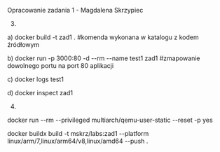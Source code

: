 Opracowanie zadania 1 - Magdalena Skrzypiec

3.

a) docker build -t zad1 .
#komenda wykonana w katalogu z kodem źródłowym

b) docker run -p 3000:80 -d --rm --name test1 zad1
#zmapowanie dowolnego portu na port 80 aplikacji

c) docker logs test1

d) docker inspect zad1

4.

docker run --rm --privileged multiarch/qemu-user-static --reset -p yes

docker buildx build -t mskrz/labs:zad1 --platform linux/arm/7,linux/arm64/v8,linux/amd64 --push .
